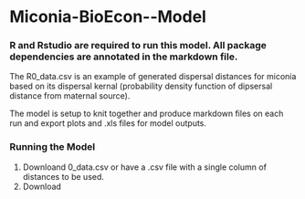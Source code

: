 # Miconia-BioEcon--Model

### R and Rstudio are required to run this model. All package dependencies are annotated in the markdown file.

The R0_data.csv is an example of generated dispersal distances for miconia based on its dispersal kernal (probability density function of dipsersal distance from maternal source).

The model is setup to knit together and produce markdown files on each run and export plots and .xls files for model outputs.

### Running the Model

1. Downloand 0_data.csv or have a .csv file with a single column of distances to be used.
2. Download 
